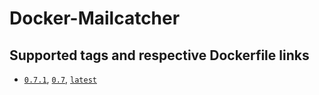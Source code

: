 # Docker-Mailcatcher

## Supported tags and respective Dockerfile links

* [`0.7.1`](https://github.com/glenux/docker-mailcacher/blob/v0.7.1/Dockerfile), [`0.7`](https://github.com/glenux/docker-mailcacher/blob/v0.7.1/Dockerfile), [`latest`](https://github.com/glenux/docker-mailcacher/blob/v0.7.1/Dockerfile)

